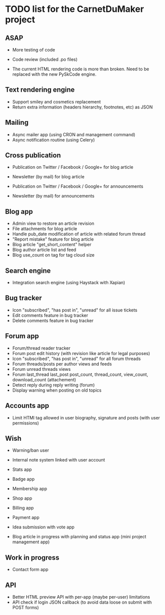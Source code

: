 # TODO list for the CarnetDuMaker project

## ASAP

- More testing of code
- Code review (included .po files)

- The current HTML rendering code is more than broken. Need to be replaced with the new PySkCode engine.

## Text rendering engine

- Support smiley and cosmetics replacement
- Return extra information (headers hierarchy, footnotes, etc) as JSON

## Mailing

- Async mailer app (using CRON and management command)
- Async notification routine (using Celery)

## Cross publication

- Publication on Twitter / Facebook / Google+ for blog article
- Newsletter (by mail) for blog article

- Publication on Twitter / Facebook / Google+ for announcements
- Newsletter (by mail) for announcements

## Blog app

- Admin view to restore an article revision
- File attachments for blog article
- Handle pub_date modification of article with related forum thread
- "Report mistake" feature for blog article
- Blog article "get_short_content" helper
- Blog author article list and feed
- Blog use_count on tag for tag cloud size

## Search engine

- Integration search engine (using Haystack with Xapian)

## Bug tracker

- Icon "subscribed", "has post in", "unread" for all issue tickets
- Edit comments feature in bug tracker
- Delete comments feature in bug tracker

## Forum app

- Forum/thread reader tracker
- Forum post edit history (with revision like article for legal purposes)
- Icon "subscribed", "has post in", "unread" for all forum threads
- Forum threads/posts per author views and feeds
- Forum unread threads views
- Forum last_thread last_post post_count, thread_count, view_count, download_count (attachement)
- Detect reply during reply writing (forum)
- Display warning when posting on old topics

## Accounts app

- Limit HTMl tag allowed in user biography, signature and posts (with user permissions)

## Wish

- Warning/ban user
- Internal note system linked with user account

- Stats app
- Badge app
- Membership app
- Shop app
- Billing app
- Payment app

- Idea submission with vote app
- Blog article in progress with planning and status app (mini project management app)

## Work in progress

- Contact form app

## API

- Better HTML preview API with per-app (maybe per-user) limitations 
- API check if login JSON callback (to avoid data loose on submit with POST forms)
